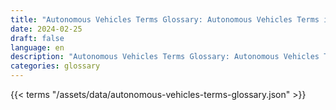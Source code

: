 ```yaml
---
title: "Autonomous Vehicles Terms Glossary: Autonomous Vehicles Terms in 2024"  
date: 2024-02-25
draft: false
language: en
description: "Autonomous Vehicles Terms Glossary: Autonomous Vehicles Terms in 2024 | Autonomous Vehicles Terms Glossary"
categories: glossary
---
```


{{< terms "/assets/data/autonomous-vehicles-terms-glossary.json" >}}